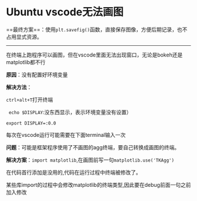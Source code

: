 # Ubuntu vscode无法画图

==最终方案==：使用`plt.savefig()`函数，直接保存图像，方便后期记录，也不占用显式资源。



---

在终端上跑程序可以画图，但在vscode里面无法出现窗口，无论是bokeh还是matplotlib都不行

**原因**：没有配置好环境变量

**解决方法**：

`ctrl+alt+T`打开终端

` echo $DISPLAY`:没东西显示，表示环境变量没有设置）

`export DISPLAY=:0.0`

 每次在vscode运行可能需要在下面terminal输入一次



**问题**：可能是框架程序使用了不画图的agg终端，要自己转换成画图的终端。

**解决方案**：`import matplotlib`,在画图前写一句`matplotlib.use('TKAgg')`

在代码首行添加是没用的,代码在运行过程中终端被修改了。

某些库import的过程中会修改matplotlib的终端类型,因此要在debug前面一句之前加入修改